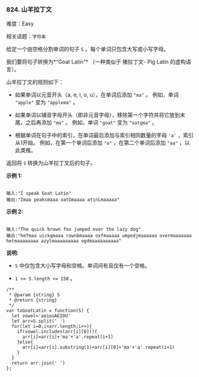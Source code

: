 ### 824. 山羊拉丁文

难度：Easy

相关话题：`字符串`

给定一个由空格分割单词的句子 `S` 。每个单词只包含大写或小写字母。



我们要将句子转换为*&ldquo;Goat Latin&rdquo;* （一种类似于 猪拉丁文- Pig Latin 的虚构语言）。



山羊拉丁文的规则如下：




* 如果单词以元音开头（a, e, i, o, u），在单词后添加 `"ma"` 。
例如，单词 `"apple"` 变为 `"applema"` 。


* 如果单词以辅音字母开头（即非元音字母），移除第一个字符并将它放到末尾，之后再添加 `"ma"` 。
例如，单词 `"goat"` 变为 `"oatgma"` 。


* 根据单词在句子中的索引，在单词最后添加与索引相同数量的字母 `'a'` ，索引从1开始。
例如，在第一个单词后添加 `"a"` ，在第二个单词后添加 `"aa"` ，以此类推。





返回将 `S` 转换为山羊拉丁文后的句子。



**示例 1:** 



```

输入:"I speak Goat Latin"
输出:"Imaa peaksmaaa oatGmaaaa atinLmaaaaa"
```


**示例 2:** 



```

输入:"The quick brown fox jumped over the lazy dog"
输出:"heTmaa uickqmaaa rownbmaaaa oxfmaaaaa umpedjmaaaaaa overmaaaaaaa hetmaaaaaaaa azylmaaaaaaaaa ogdmaaaaaaaaaa"
```


**说明:** 




* `S` 中仅包含大小写字母和空格。单词间有且仅有一个空格。

* `1 <= S.length <= 150` 。




```
/**
 * @param {string} S
 * @return {string}
 */
var toGoatLatin = function(S) {
  let vowel='aeiouAEIOU'
  let arr=S.split(' ')
  for(let i=0;i<arr.length;i++){
    if(vowel.includes(arr[i][0])){
      arr[i]=arr[i]+'ma'+'a'.repeat(i+1)
    }else{
      arr[i]=arr[i].substring(1)+arr[i][0]+'ma'+'a'.repeat(i+1)
    }
  }
  return arr.join(' ')
};
```

